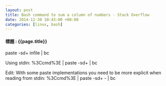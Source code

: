 ```yaml
---
layout: post
title: Bash command to sum a column of numbers - Stack Overflow
date: 2014-12-30 10:43:00 +08:00
categories: [linux, bash]
---
```

#### 標題 : {{page.title}} ####

paste -sd+ infile | bc 

Using stdin: 
%3Ccmd%3E | paste -sd+ | bc

Edit: With some paste implementations you need to be more explicit when reading from stdin: 
%3Ccmd%3E | paste -sd+ - | bc
